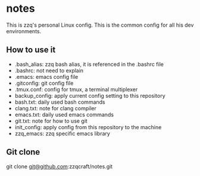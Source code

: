 # notes
This is zzq's personal Linux config. This is the common config for all his dev environments.

## How to use it
* .bash_alias: zzq bash alias, it is referenced in the .bashrc file
* .bashrc: not need to explain
* .emacs: emacs config file
* .gitconfig: git config file
* .tmux.conf: config for tmux, a terminal multiplexer
* backup_config: apply current config setting to this repository
* bash.txt: daily used bash commands
* clang.txt: note for clang compiler
* emacs.txt: daily used emacs commands
* git.txt: note for how to use git
* init_config: apply config from this repository to the machine
* zzq_emacs: zzq specific emacs library

## Git clone
git clone git@github.com:zzqcraft/notes.git
